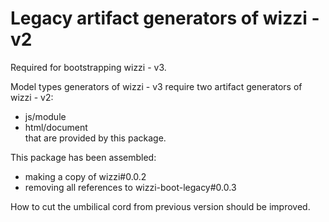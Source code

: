 # Legacy artifact generators of wizzi - v2

Required for bootstrapping wizzi - v3.

Model types generators of wizzi - v3 require two artifact generators of wizzi - v2:
* js/module
* html/document
<br />that are provided by this package.

This package has been assembled:
* making a copy of wizzi#0.0.2
* removing all references to wizzi-boot-legacy#0.0.3

How to cut the umbilical cord from previous version should be improved.